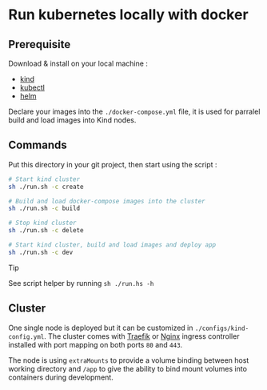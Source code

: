 # Run kubernetes locally with docker

## Prerequisite

Download & install on your local machine :
- [kind](https://github.com/kubernetes-sigs/kind)
- [kubectl](https://github.com/kubernetes/kubectl)
- [helm](https://github.com/helm/helm)

Declare your images into the `./docker-compose.yml` file, it is used for parralel build and load images into Kind nodes.

## Commands

Put this directory in your git project, then start using the script :

```sh
# Start kind cluster
sh ./run.sh -c create

# Build and load docker-compose images into the cluster
sh ./run.sh -c build

# Stop kind cluster
sh ./run.sh -c delete

# Start kind cluster, build and load images and deploy app
sh ./run.sh -c dev
```

> [!TIP]
> See script helper by running `sh ./run.hs -h`

## Cluster

One single node is deployed but it can be customized in `./configs/kind-config.yml`. The cluster comes with [Traefik](https://doc.traefik.io/traefik/providers/kubernetes-ingress/) or [Nginx](https://kind.sigs.k8s.io/docs/user/ingress/#ingress-nginx) ingress controller installed with port mapping on both ports `80` and `443`.

The node is using `extraMounts` to provide a volume binding between host working directory and `/app` to give the ability to bind mount volumes into containers during development.
